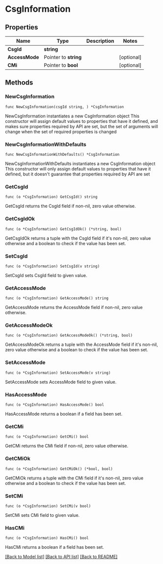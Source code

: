 # CsgInformation

## Properties

Name | Type | Description | Notes
------------ | ------------- | ------------- | -------------
**CsgId** | **string** |  | 
**AccessMode** | Pointer to **string** |  | [optional] 
**CMi** | Pointer to **bool** |  | [optional] 

## Methods

### NewCsgInformation

`func NewCsgInformation(csgId string, ) *CsgInformation`

NewCsgInformation instantiates a new CsgInformation object
This constructor will assign default values to properties that have it defined,
and makes sure properties required by API are set, but the set of arguments
will change when the set of required properties is changed

### NewCsgInformationWithDefaults

`func NewCsgInformationWithDefaults() *CsgInformation`

NewCsgInformationWithDefaults instantiates a new CsgInformation object
This constructor will only assign default values to properties that have it defined,
but it doesn't guarantee that properties required by API are set

### GetCsgId

`func (o *CsgInformation) GetCsgId() string`

GetCsgId returns the CsgId field if non-nil, zero value otherwise.

### GetCsgIdOk

`func (o *CsgInformation) GetCsgIdOk() (*string, bool)`

GetCsgIdOk returns a tuple with the CsgId field if it's non-nil, zero value otherwise
and a boolean to check if the value has been set.

### SetCsgId

`func (o *CsgInformation) SetCsgId(v string)`

SetCsgId sets CsgId field to given value.


### GetAccessMode

`func (o *CsgInformation) GetAccessMode() string`

GetAccessMode returns the AccessMode field if non-nil, zero value otherwise.

### GetAccessModeOk

`func (o *CsgInformation) GetAccessModeOk() (*string, bool)`

GetAccessModeOk returns a tuple with the AccessMode field if it's non-nil, zero value otherwise
and a boolean to check if the value has been set.

### SetAccessMode

`func (o *CsgInformation) SetAccessMode(v string)`

SetAccessMode sets AccessMode field to given value.

### HasAccessMode

`func (o *CsgInformation) HasAccessMode() bool`

HasAccessMode returns a boolean if a field has been set.

### GetCMi

`func (o *CsgInformation) GetCMi() bool`

GetCMi returns the CMi field if non-nil, zero value otherwise.

### GetCMiOk

`func (o *CsgInformation) GetCMiOk() (*bool, bool)`

GetCMiOk returns a tuple with the CMi field if it's non-nil, zero value otherwise
and a boolean to check if the value has been set.

### SetCMi

`func (o *CsgInformation) SetCMi(v bool)`

SetCMi sets CMi field to given value.

### HasCMi

`func (o *CsgInformation) HasCMi() bool`

HasCMi returns a boolean if a field has been set.


[[Back to Model list]](../README.md#documentation-for-models) [[Back to API list]](../README.md#documentation-for-api-endpoints) [[Back to README]](../README.md)


